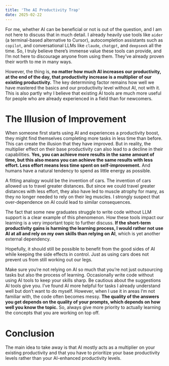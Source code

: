 ```yaml
---
title: 'The AI Productivity Trap'
date: 2025-02-22
---
```


For me, whether AI can be beneficial or not is out of the question, and I am not here to discuss that in much detail. I already heavily use tools like `aider` (a terminal-based alternative to Cursor), autocompletion assistants such as `copilot`, and conversational LLMs like `claude`, `chatgpt`, and `deepseek` all the time. So, I truly believe there’s immense value these tools can provide, and I’m not here to discourage anyone from using them. They’ve already proven their worth to me in many ways.

However, the thing is, **no matter how much AI increases our productivity, at the end of the day, that productivity increase is a multiplier of our existing productivity.** The key determining factor remains how well we have mastered the basics and our productivity level without AI, not with it. This is also partly why I believe that existing AI tools are much more useful for people who are already experienced in a field than for newcomers.

# The Illusion of Improvement

When someone first starts using AI and experiences a productivity boost, they might find themselves completing more tasks in less time than before. This can create the illusion that they have improved. But in reality, the multiplier effect on their base productivity can also lead to a decline in their capabilities. **Yes, you can achieve more results in the same amount of time, but this also means you can achieve the same results with less effort. Less effort means less time spent on self-improvement.** And humans have a natural tendency to spend as little energy as possible.

A fitting analogy would be the invention of cars. The invention of cars allowed us to travel greater distances. But since we could travel greater distances with less effort, they also have led to muscle atrophy for many, as they no longer needed to rely on their leg muscles. I strongly suspect that over-dependence on AI could lead to similar consequences.

The fact that some new graduates struggle to write code without LLM support is a clear example of this phenomenon. How these tools impact our learning is a very important topic to further discuss. **If the short-term productivity gains is harming the learning process, I would rather not use AI at all and rely on my own skills than relying on AI**, which is yet another external dependency.

Hopefully, it should still be possible to benefit from the good sides of AI while keeping the side effects in control. Just as using cars does not prevent us from still working out our legs.

Make sure you’re not relying on AI so much that you’re not just outsourcing tasks but also the process of learning. Occasionally write code without using AI tools to keep your skills sharp. Be cautious about the suggestions AI tools give you. I’ve found AI more helpful for tasks I already understand well but don’t want to do myself. However, when I use it in areas I’m not familiar with, the code often becomes messy. **The quality of the answers you get depends on the quality of your prompts, which depends on how well you know the topic.** So, always give more priority to actually learning the concepts that you are working on top off.

# Conclusion

The main idea to take away is that AI mostly acts as a multiplier on your existing productivity and that you have to prioritize your base productivity levels rather than your AI-enhanced productivity levels.
